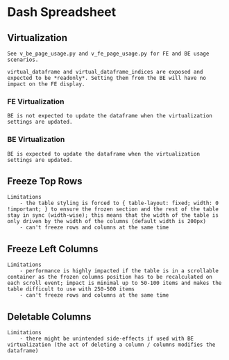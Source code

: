 # Dash Spreadsheet

## Virtualization
    See v_be_page_usage.py and v_fe_page_usage.py for FE and BE usage scenarios.

    virtual_dataframe and virtual_dataframe_indices are exposed and expected to be *readonly*. Setting them from the BE will have no impact on the FE display.

### FE Virtualization
    BE is not expected to update the dataframe when the virtualization settings are updated.

### BE Virtualization
    BE is expected to update the dataframe when the virtualization settings are updated.

## Freeze Top Rows
    Limitations
        - the table styling is forced to { table-layout: fixed; width: 0 !important; } to ensure the frozen section and the rest of the table stay in sync (width-wise); this means that the width of the table is only driven by the width of the columns (default width is 200px)
        - can't freeze rows and columns at the same time

## Freeze Left Columns
    Limitations
        - performance is highly impacted if the table is in a scrollable container as the frozen columns position has to be recalculated on each scroll event; impact is minimal up to 50-100 items and makes the table difficult to use with 250-500 items
        - can't freeze rows and columns at the same time

## Deletable Columns
    Limitations
        - there might be unintended side-effects if used with BE virtualization (the act of deleting a column / columns modifies the dataframe)